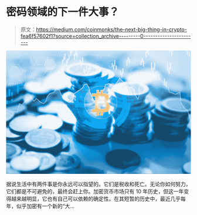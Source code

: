 # 密码领域的下一件大事？

> 原文：<https://medium.com/coinmonks/the-next-big-thing-in-crypto-fea6f57602f1?source=collection_archive---------0----------------------->

![](img/8dc90547e00e5d2f5877a78d2b556216.png)

据说生活中有两件事是你永远可以指望的。它们是税收和死亡。无论你如何努力，它们都是不可避免的，最终会赶上你。加密货币市场只有 10 年历史，但这一年变得越来越明显，它也有自己可以依赖的确定性。在其短暂的历史中，最近几乎每年，似乎加密有一个新的“大…
